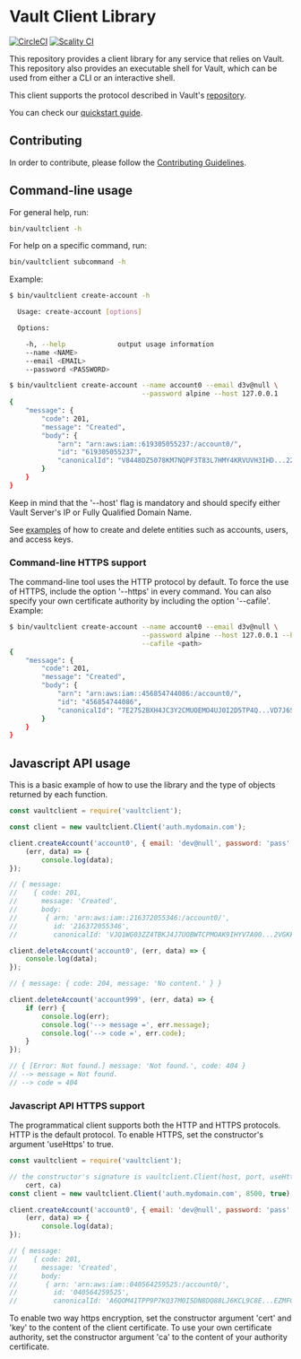 # Vault Client Library

[![CircleCI][badgepub]](https://circleci.com/gh/scality/vaultclient)
[![Scality CI][badgepriv]](http://ci.ironmann.io/gh/scality/vaultclient)

This repository provides a client library for any service that relies on
Vault. This repository also provides an executable shell for Vault, which can be
used from either a CLI or an interactive shell.

This client supports the protocol described in Vault's
[repository](https://github.com/scality/Vault/blob/master/Protocol.md).

You can check our [quickstart guide](QUICKSTART.md).

## Contributing

In order to contribute, please follow the
[Contributing Guidelines](
https://github.com/scality/Guidelines/blob/master/CONTRIBUTING.md).

## Command-line usage

For general help, run:

```sh
bin/vaultclient -h
```

For help on a specific command, run:

```sh
bin/vaultclient subcommand -h
```

Example:

```sh
$ bin/vaultclient create-account -h

  Usage: create-account [options]

  Options:

    -h, --help             output usage information
    --name <NAME>
    --email <EMAIL>
    --password <PASSWORD>
```

```sh
$ bin/vaultclient create-account --name account0 --email d3v@null \
                                 --password alpine --host 127.0.0.1
{
    "message": {
        "code": 201,
        "message": "Created",
        "body": {
            "arn": "arn:aws:iam::619305055237:/account0/",
            "id": "619305055237",
            "canonicalId": "V8448DZ5078KM7NQPF3T83L7HMY4KRVUVH3IHD...22INTIU1KL"
        }
    }
}
```

Keep in mind that the '--host' flag is mandatory and should specify either Vault
Server's IP or Fully Qualified Domain Name.

See [examples](./EXAMPLES.md) of how to create and delete entities such as
accounts, users, and access keys.

### Command-line HTTPS support

The command-line tool uses the HTTP protocol by default. To force the use of
HTTPS, include the option '--https' in every command. You can also specify your
own certificate authority by including the option '--cafile'. Example:

```sh
$ bin/vaultclient create-account --name account0 --email d3v@null \
                                 --password alpine --host 127.0.0.1 --https \
                                 --cafile <path>
{
    "message": {
        "code": 201,
        "message": "Created",
        "body": {
            "arn": "arn:aws:iam::456854744086:/account0/",
            "id": "456854744086",
            "canonicalId": "7E27S2BXH4JC3Y2CMUOEMO4UJ0I2D5TP4Q...VD7J6SCV7FEM8T"
        }
    }
}

```

## Javascript API usage

This is a basic example of how to use the library and the type of objects
returned by each function.

```js
const vaultclient = require('vaultclient');

const client = new vaultclient.Client('auth.mydomain.com');

client.createAccount('account0', { email: 'dev@null', password: 'pass' },
    (err, data) => {
        console.log(data);
});

// { message:
//    { code: 201,
//      message: 'Created',
//      body:
//       { arn: 'arn:aws:iam::216372055346:/account0/',
//         id: '216372055346',
//         canonicalId: 'VJQ1WG03ZZ4TBKJ4J7UOBWTCPMOAK9IHYV7A00...2VGKFOY' } } }
```

```js
client.deleteAccount('account0', (err, data) => {
    console.log(data);
});

// { message: { code: 204, message: 'No content.' } }
```

```js
client.deleteAccount('account999', (err, data) => {
    if (err) {
        console.log(err);
        console.log('--> message =', err.message);
        console.log('--> code =', err.code);
    }
});

// { [Error: Not found.] message: 'Not found.', code: 404 }
// --> message = Not found.
// --> code = 404
```

### Javascript API HTTPS support

The programmatical client supports both the HTTP and HTTPS protocols. HTTP is
the default protocol. To enable HTTPS, set the constructor's argument 'useHttps'
to true.

```js
const vaultclient = require('vaultclient');

// the constructor's signature is vaultclient.Client(host, port, useHttps, key,
    cert, ca)
const client = new vaultclient.Client('auth.mydomain.com', 8500, true);

client.createAccount('account0', { email: 'dev@null', password: 'pass' },
    (err, data) => {
        console.log(data);
});

// { message:
//    { code: 201,
//      message: 'Created',
//      body:
//       { arn: 'arn:aws:iam::040564259525:/account0/',
//         id: '040564259525',
//         canonicalId: 'A6QOM41TPP9P7KQ37M0I5DN8DQ88LJ6KCL9C8E...EZMFGBD' } } }

```

To enable two way https encryption, set the constructor argument 'cert' and
'key' to the content of the client certificate. To use your own certificate
authority, set the constructor argument 'ca' to the content of your
authority certificate.

[badgepub]: https://circleci.com/gh/scality/vaultclient.svg?style=svg
[badgepriv]: http://ci.ironmann.io/gh/scality/vaultclient.svg?style=svg&circle-token=40f1e9fe0ad184248c37cbf3d89b164c35fd1667
